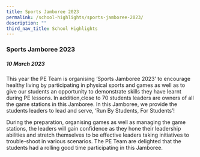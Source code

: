 ```yaml
---
title: Sports Jamboree 2023
permalink: /school-highlights/sports-jamboree-2023/
description: ""
third_nav_title: School Highlights
---
```

### Sports Jamboree 2023

##### 10 March 2023

This year the PE Team is organising ‘Sports Jamboree 2023’ to encourage healthy living by participating in physical sports and games as well as to give our students an opportunity to demonstrate skills they have learnt during PE lessons. In addition,close to 70 students leaders are owners of all the game stations in this Jamboree. In this Jamboree, we provide the students leaders to lead and serve, ‘Run By Students, For Students’!  

During the preparation, organising games as well as managing the game stations, the leaders will gain confidence as they hone their leadership abilities and stretch themselves to be effective leaders taking initiatives to trouble-shoot in various scenarios. The PE Team are delighted that the students had a rolling good time participating in this Jamboree.